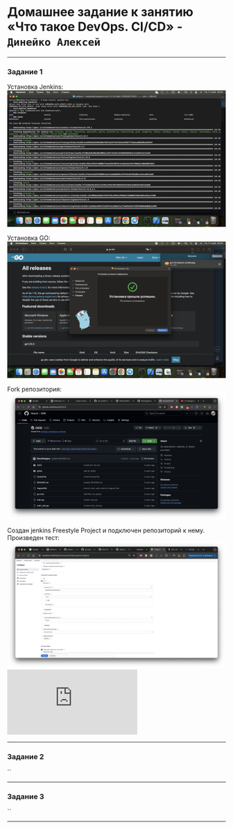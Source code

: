 # Домашнее задание к занятию «Что такое DevOps. СI/СD» - `Динейко Алексей`

---

### Задание 1
Установка Jenkins:
![Скриншот-1](https://github.com/Neoju5t/Netology/blob/fa4dbaed6131f78956487ccfb9197e3e150db04f/img/1.png)

Установка GO:
![Скриншот-2](https://github.com/Neoju5t/Netology/blob/d0318463712db07c8b80908353e745bf9fc09608/img/3.png)

Fork репозитория:
![Скриншот-3](https://github.com/Neoju5t/Netology/blob/main/img/%D0%A1%D0%BD%D0%B8%D0%BC%D0%BE%D0%BA%20%D1%8D%D0%BA%D1%80%D0%B0%D0%BD%D0%B0%202024-11-14%20%D0%B2%2020.54.16.png)

Создан  jenkins Freestyle Project и подключен репозиторий к нему. Произведен тест:
![Скриншот-4](https://github.com/Neoju5t/Netology/blob/d0318463712db07c8b80908353e745bf9fc09608/img/6.png)
![Вывод консоли](https://github.com/Neoju5t/Netology/blob/main/img/1.txt)


---

### Задание 2

``

---

### Задание 3

``

---
